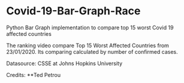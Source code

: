 # Covid-19-Bar-Graph-Race
Python Bar Graph implementation to compare top 15 worst Covid 19 affected countries

The ranking video compare Top 15 Worst Affected Countries from 23/01/2020.
Its comparing calculated by number of confirmed cases.

Datasource:
CSSE at Johns Hopkins University

Credits:
**Ted Petrou
